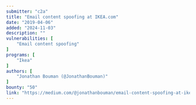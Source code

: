 ```yaml
---
submitter: "c2a"
title: "Email content spoofing at IKEA.com"
date: "2019-04-06"
added: "2024-11-03"
description: ""
vulnerabilities: [
    "Email content spoofing"
]
programs: [
    "Ikea"
]
authors: [
    "Jonathan Bouman (@JonathanBouman)"
]
bounty: "50"
link: "https://medium.com/@jonathanbouman/email-content-spoofing-at-ikea-com-ea76c17605ee"
---
```




